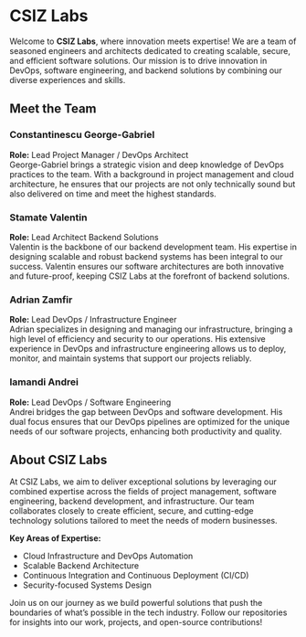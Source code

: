 # CSIZ Labs

Welcome to **CSIZ Labs**, where innovation meets expertise! We are a team of seasoned engineers and architects dedicated to creating scalable, secure, and efficient software solutions. Our mission is to drive innovation in DevOps, software engineering, and backend solutions by combining our diverse experiences and skills. 

## Meet the Team

### Constantinescu George-Gabriel
**Role:** Lead Project Manager / DevOps Architect  
George-Gabriel brings a strategic vision and deep knowledge of DevOps practices to the team. With a background in project management and cloud architecture, he ensures that our projects are not only technically sound but also delivered on time and meet the highest standards.

### Stamate Valentin
**Role:** Lead Architect Backend Solutions  
Valentin is the backbone of our backend development team. His expertise in designing scalable and robust backend systems has been integral to our success. Valentin ensures our software architectures are both innovative and future-proof, keeping CSIZ Labs at the forefront of backend solutions.

### Adrian Zamfir
**Role:** Lead DevOps / Infrastructure Engineer  
Adrian specializes in designing and managing our infrastructure, bringing a high level of efficiency and security to our operations. His extensive experience in DevOps and infrastructure engineering allows us to deploy, monitor, and maintain systems that support our projects reliably.

### Iamandi Andrei
**Role:** Lead DevOps / Software Engineering  
Andrei bridges the gap between DevOps and software development. His dual focus ensures that our DevOps pipelines are optimized for the unique needs of our software projects, enhancing both productivity and quality.

## About CSIZ Labs

At CSIZ Labs, we aim to deliver exceptional solutions by leveraging our combined expertise across the fields of project management, software engineering, backend development, and infrastructure. Our team collaborates closely to create efficient, secure, and cutting-edge technology solutions tailored to meet the needs of modern businesses.

**Key Areas of Expertise:**
- Cloud Infrastructure and DevOps Automation
- Scalable Backend Architecture
- Continuous Integration and Continuous Deployment (CI/CD)
- Security-focused Systems Design

Join us on our journey as we build powerful solutions that push the boundaries of what’s possible in the tech industry. Follow our repositories for insights into our work, projects, and open-source contributions!
